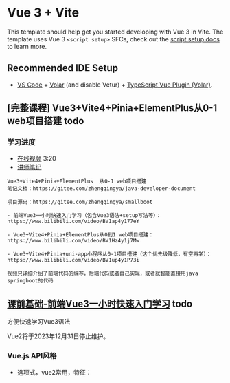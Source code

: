# Vue 3 + Vite

This template should help get you started developing with Vue 3 in Vite. The template uses Vue 3 `<script setup>` SFCs, check out the [script setup docs](https://v3.vuejs.org/api/sfc-script-setup.html#sfc-script-setup) to learn more.

## Recommended IDE Setup

- [VS Code](https://code.visualstudio.com/) + [Volar](https://marketplace.visualstudio.com/items?itemName=Vue.volar) (and disable Vetur) + [TypeScript Vue Plugin (Volar)](https://marketplace.visualstudio.com/items?itemName=Vue.vscode-typescript-vue-plugin).

## [完整课程] Vue3+Vite4+Pinia+ElementPlus从0-1 web项目搭建 todo

### 学习进度

- [在线视频](https://www.bilibili.com/video/BV1Hz4y1j7Mw/?p=7) 3:20
- [讲师笔记](https://gitee.com/zhengqingya/smallboot/tree/master/small-web/doc)

```
Vue3+Vite4+Pinia+ElementPlus  从0-1 web项目搭建
笔记文档：https://gitee.com/zhengqingya/java-developer-document

项目源码：https://gitee.com/zhengqingya/smallboot

- 前端Vue3一小时快速入门学习（包含Vue3语法+setup写法等）：https://www.bilibili.com/video/BV1ap4y177eY

- Vue3+Vite4+Pinia+ElementPlus从0到1 web项目搭建：https://www.bilibili.com/video/BV1Hz4y1j7Mw

- Vue3+Vite4+Pinia+uni-app小程序从0-1项目搭建（这个优先级降低，有空再学）：https://www.bilibili.com/video/BV1up4y1P73i

视频只详细介绍了前端代码的编写，后端代码或者自己实现，或者就智能直接用java springboot的代码
```

## [课前基础-前端Vue3一小时快速入门学习](https://www.bilibili.com/video/BV1ap4y177eY?p=3) todo

方便快速学习Vue3语法

Vue2将于2023年12月31日停止维护。

### Vue.js API风格

- 选项式，vue2常用，特征： <script> export default
- 组合式，vue3常用，特征：可用setup语法糖，<script setup> import {ref} from 'vue'

P.S.: 5月准备rk而且依旧要支持项目，所以可能这个课程跟进不会那么及时（先把后端gin和mongo的课程学完，然后是看是学这个，还是python的asyncio那本书同时学）

这个项目虽然简单，但是比较符合正式项目构建标准。

比较新，基本主流技术栈都用上了，推荐看下

```
Vue3+Vite4+Pinia+ElementPlus  从0-1 web项目搭建
笔记文档：https://gitee.com/zhengqingya/java-developer-document
项目源码：https://gitee.com/zhengqingya/smallboot
```

技术栈：

```
vu3
vite4
pinia  （类似vuex，但更强大）
vue router
Element-plus

默认用的javascript，不过更推荐用typescript
```

### 创建项目

官方文档：https://cn.vite.js.dev/guide/

```shell
npm create vite@latest small-web -- --template vue --registry=https://registry.npmjs.org/

Scaffolding project in D:\git_workspace\ws_vuejs\small-web...

Done. Now run:

  cd small-web
  npm install
  npm run dev
```

```shell
项目初始化：
cd small-web
npm install --registry=https://registry.npmjs.org/
npm run dev
```

### 代码格式化

各种配置参考作者笔记：https://gitee.com/zhengqingya/java-developer-document/tree/master/%E7%9F%A5%E8%AF%86%E5%BA%93/%E5%89%8D%E7%AB%AF/03-%E2%98%86%E5%AE%9E%E6%88%98%E9%A1%B9%E7%9B%AE%E2%98%86/web%E9%A1%B9%E7%9B%AE%E5%AE%9E%E6%88%98/02-%E3%80%90%E7%AC%AC%E4%BA%8C%E7%89%88%E3%80%91vue3+vite4/small-web/doc

1.vscode安装插件，搜vue.js下载官方的， 搜 Prettier 安装格式优化插件

2.安装prettier

因为众所周知的网络问题，用npm要指定国内源，或者改用cnpm也行。

```shell
cd small-web
npm install --save-dev --save-exact prettier --registry=https://registry.npmjs.org/
npm install eslint --save-dev --registry=https://registry.npmjs.org/
```

3.配置prettier

具体配置看项目源码：`https://gitee.com/zhengqingya/smallboot`

1.设置 格式化配置文件

在线调试配置 ref: prettier.io/playground/

文件名：`.prettierrc.json`

```json
{
  "arrowParens": "always",
  "bracketSameLine": true,
  "bracketSpacing": true,
  "semi": true,
  "singleQuote": true,
  "jsxSingleQuote": false,
  "quoteProps": "as-needed",
  "trailingComma": "all",
  "singleAttributePerLine": false,
  "htmlWhitespaceSensitivity": "css",
  "vueIndentScriptAndStyle": false,
  "proseWrap": "preserve",
  "insertPragma": false,
  "requirePragma": false,
  "useTabs": false,
  "embeddedLanguageFormatting": "auto",
  "tabWidth": 2,
  "printWidth": 200
}
```

2.设置 忽略格式化文件

文件名：`.prettierignore`

```
/dist/*
/node_modules/**
**/*.svg
/public/*
```

3.然后设置vscode settings，勾选Format on Save

多个插件的话，可以单击右键选择Format Document With -> 选择你要使用的格式化插件

可以把默认的配置为prettier

### ESLint安装

http://zh-hans.eslint.org

```
npm install --D eslint prettier eslint-plugin-vue eslint-config-prettier eslint-plugin-prettier --registry=https://registry.npmjs.org/
```

#### 规则配置

规则中文解释 http://eslint.cn/docs/rules/

rules: {
'规则名': '规则值'
// eg:
'no-undef': 'off'
}

#### 规则值

    "off"或者0 => 关闭检测规则
    "warn"或者1 => 打开并把打开的检测规则作为警告（不影响退出代码）
    "error"或者2 => 打开并把检测规则作为一个错误（退出代码触发时为1）

#### .eslintignore 忽略检查

```
node_modules
*.md
.vscode
.idea
dist
public
*.js
*.cjs
```

#### 配置vite项目启动时检查

```
cnpm install -D vite-plugin-eslint
```

or

```
npm install --D vite-plugin-eslint --registry=https://registry.npmjs.org/
or
npm install --D vite-plugin-eslint
```

PS: https://registry.npmjs.org/可能已经过期，镜像如果过期，就换个镜像。

```
npm config list

npm config set registry https://registry.npmjs.org

npm config list
```

vite.config.js

```javascript
import { defineConfig } from "vite";
import vue from "@vitejs/plugin-vue";

import eslint from "vite-plugin-eslint";

// https://vitejs.dev/config/
export default defineConfig({
  plugins: [
    vue(),
    eslint({ lintOnStart: true, cache: false }), // 项目运行时进行eslint检查
  ],
});
```

#### VScode插件Extensions搜eslint，安装Microsoft插件

四、检验

    tips: 如果vscode中没有效果，可以尝试重启vscode看看。

VScode快捷键

- Alt + F8 查看问题
- Ctrl + . 快速修复
